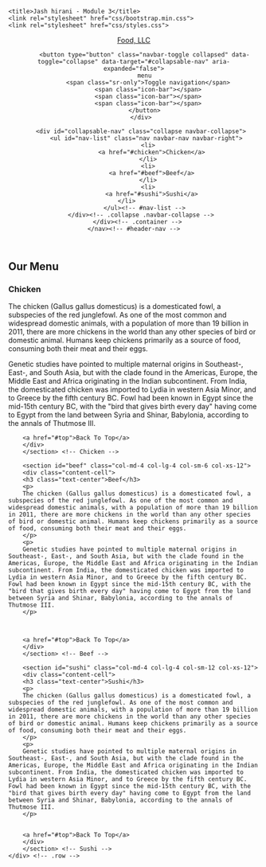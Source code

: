 <!doctype html>
<html lang="en">
  <head>
    <meta charset="utf-8">
    <meta http-equiv="X-UA-Compatible" content="IE=edge">
    <meta name="viewport" content="width=device-width, initial-scale=1">

    <title>Jash hirani - Module 3</title>
    <link rel="stylesheet" href="css/bootstrap.min.css">
    <link rel="stylesheet" href="css/styles.css">
  </head>
<body>

 <header id="top">
    <nav id="header-nav" class="navbar navbar-default">
      <div class="container">
        <div class="navbar-header"> 
          <a class="navbar-brand" href="#">Food, LLC</a>

          <button type="button" class="navbar-toggle collapsed" data-toggle="collapse" data-target="#collapsable-nav" aria-expanded="false">
          menu
            <span class="sr-only">Toggle navigation</span>
            <span class="icon-bar"></span>
            <span class="icon-bar"></span>
            <span class="icon-bar"></span>
          </button>
        </div>
        
        <div id="collapsable-nav" class="collapse navbar-collapse">
           <ul id="nav-list" class="nav navbar-nav navbar-right">
            <li>
              <a href="#chicken">Chicken</a>
            </li>
            <li>
              <a href="#beef">Beef</a>
            </li>
            <li>
              <a href="#sushi">Sushi</a>
            </li>            
          </ul><!-- #nav-list -->
        </div><!-- .collapse .navbar-collapse -->
      </div><!-- .container -->
    </nav><!-- #header-nav -->
  </header>
  
  <div id="main-content" class="container">
	<h2 class="text-center">Our Menu</h2>
	<div class="row">
		<section id="chicken" class="col-md-4 col-lg-4 col-sm-6 col-xs-12">
		<div class="content-cell">
		<h3 class="text-center">Chicken</h3>
		<p>
		The chicken (Gallus gallus domesticus) is a domesticated fowl, a subspecies of the red junglefowl. As one of the most common and widespread domestic animals, with a population of more than 19 billion in 2011, there are more chickens in the world than any other species of bird or domestic animal. Humans keep chickens primarily as a source of food, consuming both their meat and their eggs.
		</p>
		<p>
		Genetic studies have pointed to multiple maternal origins in Southeast-, East-, and South Asia, but with the clade found in the Americas, Europe, the Middle East and Africa originating in the Indian subcontinent. From India, the domesticated chicken was imported to Lydia in western Asia Minor, and to Greece by the fifth century BC. Fowl had been known in Egypt since the mid-15th century BC, with the "bird that gives birth every day" having come to Egypt from the land between Syria and Shinar, Babylonia, according to the annals of Thutmose III.
		</p>

		
		<a href="#top">Back To Top</a>
		</div>
		</section> <!-- Chicken -->
		
		<section id="beef" class="col-md-4 col-lg-4 col-sm-6 col-xs-12">
		<div class="content-cell">
		<h3 class="text-center">Beef</h3>
		<p>
		The chicken (Gallus gallus domesticus) is a domesticated fowl, a subspecies of the red junglefowl. As one of the most common and widespread domestic animals, with a population of more than 19 billion in 2011, there are more chickens in the world than any other species of bird or domestic animal. Humans keep chickens primarily as a source of food, consuming both their meat and their eggs.
		</p>
		<p>
		Genetic studies have pointed to multiple maternal origins in Southeast-, East-, and South Asia, but with the clade found in the Americas, Europe, the Middle East and Africa originating in the Indian subcontinent. From India, the domesticated chicken was imported to Lydia in western Asia Minor, and to Greece by the fifth century BC. Fowl had been known in Egypt since the mid-15th century BC, with the "bird that gives birth every day" having come to Egypt from the land between Syria and Shinar, Babylonia, according to the annals of Thutmose III.
		</p>

		
		
		<a href="#top">Back To Top</a>
		</div>
		</section> <!-- Beef -->
		
		<section id="sushi" class="col-md-4 col-lg-4 col-sm-12 col-xs-12">
		<div class="content-cell">
		<h3 class="text-center">Sushi</h3>
		<p>
		The chicken (Gallus gallus domesticus) is a domesticated fowl, a subspecies of the red junglefowl. As one of the most common and widespread domestic animals, with a population of more than 19 billion in 2011, there are more chickens in the world than any other species of bird or domestic animal. Humans keep chickens primarily as a source of food, consuming both their meat and their eggs.
		</p>
		<p>
		Genetic studies have pointed to multiple maternal origins in Southeast-, East-, and South Asia, but with the clade found in the Americas, Europe, the Middle East and Africa originating in the Indian subcontinent. From India, the domesticated chicken was imported to Lydia in western Asia Minor, and to Greece by the fifth century BC. Fowl had been known in Egypt since the mid-15th century BC, with the "bird that gives birth every day" having come to Egypt from the land between Syria and Shinar, Babylonia, according to the annals of Thutmose III.
		</p>

		
		<a href="#top">Back To Top</a>
		</div>
		</section> <!-- Sushi -->
	</div> <!-- .row -->  
  </div> <!-- #main-content -->

  <!-- jQuery (Bootstrap JS plugins depend on it) -->
  <script src="js/jquery-1.11.3.min.js"></script>
  <script src="js/bootstrap.min.js"></script>
</body>
</html>
